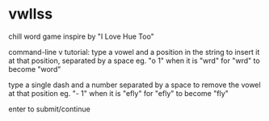 # vwllss
chill word game inspire by "I Love Hue Too"

command-line v tutorial:
type a vowel and a position in the string to insert it at that position, separated by a space
eg. "o 1" when it is "wrd" for "wrd" to become "word"

type a single dash and a number separated by a space to remove the vowel at that position
eg. "- 1" when it is "efly" for "efly" to become "fly"

enter to submit/continue
